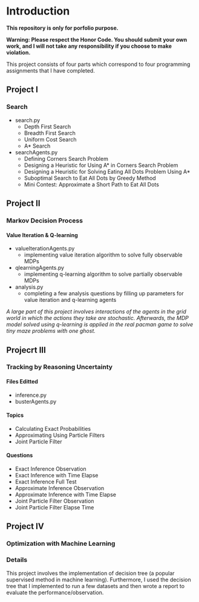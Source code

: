 # Introduction 
**This repository is only for porfolio purpose.**

**Warning: Please respect the Honor Code. You should submit your own work, and I will not take any responsibility
if you choose to make violation.**

This project consists of four parts which correspond to four programming assignments that I have completed.

## Project I

### Search

- search.py
    - Depth First Search
    - Breadth First Search
    - Uniform Cost Search
    - A* Search
- searchAgents.py
    - Defining Corners Search Problem
    - Designing a Heuristic for Using A* in Corners Search Problem
    - Designing a Heuristic for Solving Eating All Dots Problem Using A*
    - Suboptimal Search to Eat All Dots by Greedy Method
    - Mini Contest: Approximate a Short Path to Eat All Dots

## Project II

### Markov Decision Process

#### Value Iteration & Q-learning

- valueIterationAgents.py
    - implementing value iteration algorithm to solve fully observable MDPs
- qlearningAgents.py
    - implementing q-learning algorithm to solve partially observable MDPs
- analysis.py
    - completing a few analysis questions by filling up parameters for value iteration and q-learning agents

*A large part of this project involves interactions of the agents in the grid world in which the actions they take are stochastic. Afterwards, the MDP model solved using q-learning is applied in the real pacman game to solve tiny maze problems with one ghost.*

## Projecrt III

### Tracking by Reasoning Uncertainty

#### Files Editted
- inference.py
- busterAgents.py

#### Topics
- Calculating Exact Probabilities
- Approximating Using Particle Filters
- Joint Particle Filter

#### Questions
- Exact Inference Observation
- Exact Inference with Time Elapse
- Exact Inference Full Test
- Approximate Inference Observation
- Approximate Inference with Time Elapse
- Joint Particle Filter Observation
- Joint Particle Filter Elapse Time
  
## Project IV

### Optimization with Machine Learning

### Details
This project involves the implementation of decision tree (a popular supervised method in machine learning).
Furthermore, I used the decision tree that I implemented to run a few datasets and then wrote a report to evaluate the performance/observation. 

